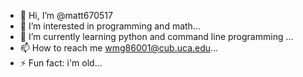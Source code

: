 - 👋 Hi, I’m @matt670517
- 👀 I’m interested in programming and math...
- 🌱 I’m currently learning python and command line programming ...
- 📫 How to reach me wmg86001@cub.uca.edu...
- ⚡ Fun fact: i'm old...

<!---
matt670517/matt670517 is a ✨ special ✨ repository because its `README.md` (this file) appears on your GitHub profile.
You can click the Preview link to take a look at your changes.
--->
